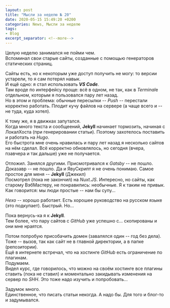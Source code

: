 ```yaml
---
layout: post  
title: "Мысли за неделю № 20"  
date: 2020-05-15 15:49:20 +0200
categories: News, Мысли за неделю
tags: 
- Blog
excerpt_separator: <!--more-->
---
```


Целую неделю занимался не пойми чем.  
Вспоминал свои старые сайты, созданные с помощью генераторов статических страниц.  

Сайты есть, но к некоторым уже доступ получить не могу: то версии устарели, то я сам потерял навык.  
И ещё одно: я стал использовать __*VS Code*__.  
Там вроде по интерфейсу проще: всё в одном, не так, как в *Terminal*е отдельном, которым я пользовался пару лет назад.  
Но в этом и проблема: обычные пересылки -- *Push* -- перестали корректно работать. Плодит кучу файлов на сервере (а чаще всего и -- не туда, куда хотел).  
<!--more-->
К тому же, я в движках запутался.  
Когда много текста и сообщеений, **Jekyll** начинает тормозить, начиная с ЛокалХоста (при генерировании статьи). Поэтому захотелось поставить и работать на *Hugo*.  
Его быстрота мне очень нравилась и пару лет назад я несколько сайтов на нём сделал. Всё корректно обновлялось, но сегодня (вчера, пзавчера и так дальше) уже не получается.  

Отложил. Занялся другими.
Присмотривался к *Gatsby* -- не пошло.  
Доказавр -- не пошло.  Да и ЯвуСкрипт я не очень понимаю.
Самое простое для меня -- **Jekyll** (Джекил)  
Посмотрел (пока не закончил) на *Nuxt.JS*.  Интересно, но сайты, как старому ВэбМастеру, не понравились: необычные. Я к таким не привык.  
Как говорится: мы люди простые -- нам бы супу...  

*Hexo* -- хорошо работает. Есть хорошее руководство на русском языке (это подкупает). Быстрый. Но...

Пока вернусь-ка я к **Jekyll**.  
Тем более, что пару сайтов с *GitHub* уже успешно с... скопированы и они мне нраятся.

Потом попробую присобачить домен (завалялся один -- год без дела).  
Тоже -- вызов, так как сайт не в главной директории, а в папке (репозитории).  
Ещё в интернете встречал, что на хостинге *GitHub* есть ограничение по плагинам.  
Подумаем.  
Видел курс, где говорилось, что можно на своём хостинге все плагины ставить (пока не ставил) и моментально закидывать изменения на сервер по *SHH*.  Это тоже надо изучить и попробовать...  

Задумок много.  
Единственное, что писать статьи некогда. А надо бы. Для того и блог-то и задумывался.
